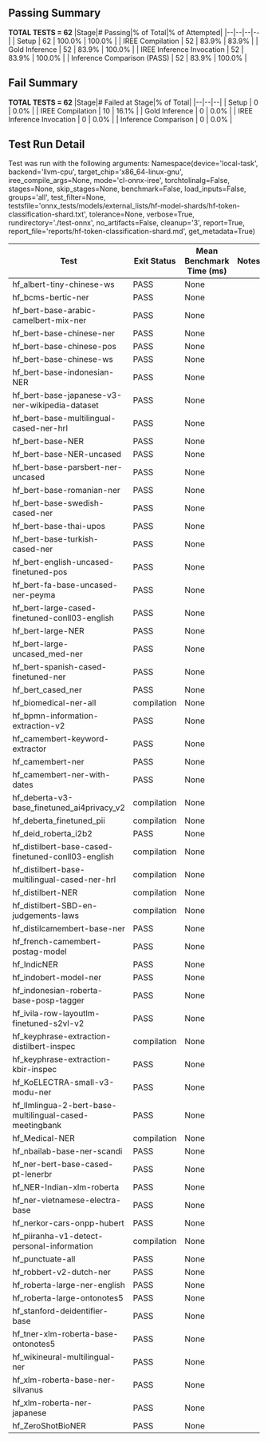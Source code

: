 ## Passing Summary

**TOTAL TESTS = 62**
|Stage|# Passing|% of Total|% of Attempted|
|--|--|--|--|
| Setup | 62 | 100.0% | 100.0% |
| IREE Compilation | 52 | 83.9% | 83.9% |
| Gold Inference | 52 | 83.9% | 100.0% |
| IREE Inference Invocation | 52 | 83.9% | 100.0% |
| Inference Comparison (PASS) | 52 | 83.9% | 100.0% |
## Fail Summary

**TOTAL TESTS = 62**
|Stage|# Failed at Stage|% of Total|
|--|--|--|
| Setup | 0 | 0.0% |
| IREE Compilation | 10 | 16.1% |
| Gold Inference | 0 | 0.0% |
| IREE Inference Invocation | 0 | 0.0% |
| Inference Comparison | 0 | 0.0% |
## Test Run Detail
Test was run with the following arguments:
Namespace(device='local-task', backend='llvm-cpu', target_chip='x86_64-linux-gnu', iree_compile_args=None, mode='cl-onnx-iree', torchtolinalg=False, stages=None, skip_stages=None, benchmark=False, load_inputs=False, groups='all', test_filter=None, testsfile='onnx_tests/models/external_lists/hf-model-shards/hf-token-classification-shard.txt', tolerance=None, verbose=True, rundirectory='./test-onnx', no_artifacts=False, cleanup='3', report=True, report_file='reports/hf-token-classification-shard.md', get_metadata=True)

| Test | Exit Status | Mean Benchmark Time (ms) | Notes |
|--|--|--|--|
| hf_albert-tiny-chinese-ws | PASS | None | |
| hf_bcms-bertic-ner | PASS | None | |
| hf_bert-base-arabic-camelbert-mix-ner | PASS | None | |
| hf_bert-base-chinese-ner | PASS | None | |
| hf_bert-base-chinese-pos | PASS | None | |
| hf_bert-base-chinese-ws | PASS | None | |
| hf_bert-base-indonesian-NER | PASS | None | |
| hf_bert-base-japanese-v3-ner-wikipedia-dataset | PASS | None | |
| hf_bert-base-multilingual-cased-ner-hrl | PASS | None | |
| hf_bert-base-NER | PASS | None | |
| hf_bert-base-NER-uncased | PASS | None | |
| hf_bert-base-parsbert-ner-uncased | PASS | None | |
| hf_bert-base-romanian-ner | PASS | None | |
| hf_bert-base-swedish-cased-ner | PASS | None | |
| hf_bert-base-thai-upos | PASS | None | |
| hf_bert-base-turkish-cased-ner | PASS | None | |
| hf_bert-english-uncased-finetuned-pos | PASS | None | |
| hf_bert-fa-base-uncased-ner-peyma | PASS | None | |
| hf_bert-large-cased-finetuned-conll03-english | PASS | None | |
| hf_bert-large-NER | PASS | None | |
| hf_bert-large-uncased_med-ner | PASS | None | |
| hf_bert-spanish-cased-finetuned-ner | PASS | None | |
| hf_bert_cased_ner | PASS | None | |
| hf_biomedical-ner-all | compilation | None | |
| hf_bpmn-information-extraction-v2 | PASS | None | |
| hf_camembert-keyword-extractor | PASS | None | |
| hf_camembert-ner | PASS | None | |
| hf_camembert-ner-with-dates | PASS | None | |
| hf_deberta-v3-base_finetuned_ai4privacy_v2 | compilation | None | |
| hf_deberta_finetuned_pii | compilation | None | |
| hf_deid_roberta_i2b2 | PASS | None | |
| hf_distilbert-base-cased-finetuned-conll03-english | compilation | None | |
| hf_distilbert-base-multilingual-cased-ner-hrl | compilation | None | |
| hf_distilbert-NER | compilation | None | |
| hf_distilbert-SBD-en-judgements-laws | compilation | None | |
| hf_distilcamembert-base-ner | PASS | None | |
| hf_french-camembert-postag-model | PASS | None | |
| hf_IndicNER | PASS | None | |
| hf_indobert-model-ner | PASS | None | |
| hf_indonesian-roberta-base-posp-tagger | PASS | None | |
| hf_ivila-row-layoutlm-finetuned-s2vl-v2 | PASS | None | |
| hf_keyphrase-extraction-distilbert-inspec | compilation | None | |
| hf_keyphrase-extraction-kbir-inspec | PASS | None | |
| hf_KoELECTRA-small-v3-modu-ner | PASS | None | |
| hf_llmlingua-2-bert-base-multilingual-cased-meetingbank | PASS | None | |
| hf_Medical-NER | compilation | None | |
| hf_nbailab-base-ner-scandi | PASS | None | |
| hf_ner-bert-base-cased-pt-lenerbr | PASS | None | |
| hf_NER-Indian-xlm-roberta | PASS | None | |
| hf_ner-vietnamese-electra-base | PASS | None | |
| hf_nerkor-cars-onpp-hubert | PASS | None | |
| hf_piiranha-v1-detect-personal-information | compilation | None | |
| hf_punctuate-all | PASS | None | |
| hf_robbert-v2-dutch-ner | PASS | None | |
| hf_roberta-large-ner-english | PASS | None | |
| hf_roberta-large-ontonotes5 | PASS | None | |
| hf_stanford-deidentifier-base | PASS | None | |
| hf_tner-xlm-roberta-base-ontonotes5 | PASS | None | |
| hf_wikineural-multilingual-ner | PASS | None | |
| hf_xlm-roberta-base-ner-silvanus | PASS | None | |
| hf_xlm-roberta-ner-japanese | PASS | None | |
| hf_ZeroShotBioNER | PASS | None | |
